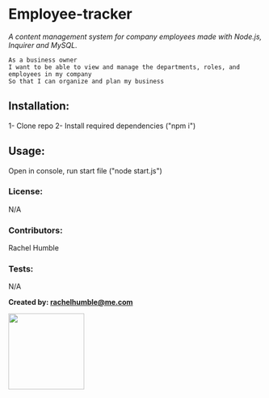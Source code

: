 # **Employee-tracker**
*A content management system for company employees made with Node.js, Inquirer and MySQL.*

```
As a business owner
I want to be able to view and manage the departments, roles, and employees in my company
So that I can organize and plan my business
```

## Installation: 
1- Clone repo 2- Install required dependencies ("npm i")

## Usage: 
Open in console, run start file ("node start.js")

### License: 
N/A

### Contributors: 
Rachel Humble

### Tests: 
N/A

**Created by: rachelhumble@me.com** 
    
<img src="https://avatars2.githubusercontent.com/u/58493428?v=4" height="150" width="150">